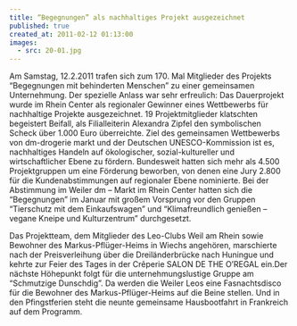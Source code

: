 ```yaml
---
title: “Begegnungen” als nachhaltiges Projekt ausgezeichnet
published: true
created_at: 2011-02-12 01:13:00
images:
  - src: 20-01.jpg
---
```


Am Samstag, 12.2.2011 trafen sich zum 170. Mal Mitglieder des Projekts “Begegnungen mit behinderten Menschen” zu einer gemeinsamen Unternehmung. Der spezielle Anlass war sehr erfreulich: Das Dauerprojekt wurde im Rhein Center als regionaler Gewinner eines Wettbewerbs für nachhaltige Projekte ausgezeichnet. 19 Projektmitglieder klatschten begeistert Beifall, als Filialleiterin Alexandra Zipfel den symbolischen Scheck über 1.000 Euro überreichte. Ziel des gemeinsamen Wettbewerbs von dm-drogerie markt und der Deutschen UNESCO-Kommission ist es, nachhaltiges Handeln auf ökologischer, sozial-kultureller und wirtschaftlicher Ebene zu fördern. Bundesweit hatten sich mehr als 4.500 Projektgruppen um eine Förderung beworben, von denen eine Jury 2.800 für die Kundenabstimmungen auf regionaler Ebene nominierte. Bei der Abstimmung im Weiler dm – Markt im Rhein Center hatten sich die “Begegnungen” im Januar mit großem Vorsprung vor den Gruppen “Tierschutz mit dem Einkaufswagen” und “Klimafreundlich genießen – vegane Kneipe und Kulturzentrum” durchgesetzt.

Das Projektteam, dem Mitglieder des Leo-Clubs Weil am Rhein sowie Bewohner des Markus-Pflüger-Heims in Wiechs angehören, marschierte nach der Preisverleihung über die Dreiländerbrücke nach Huningue und kehrte zur Feier des Tages in der Crêperie SALON DE THE O’REGAL ein.Der nächste Höhepunkt folgt für die unternehmungslustige Gruppe am “Schmutzige Dunschdig”. Da werden die Weiler Leos eine Fasnachtsdisco für die Bewohner des Markus-Pflüger-Heims auf die Beine stellen. Und in den Pfingstferien steht die neunte gemeinsame Hausbootfahrt in Frankreich auf dem Programm.
